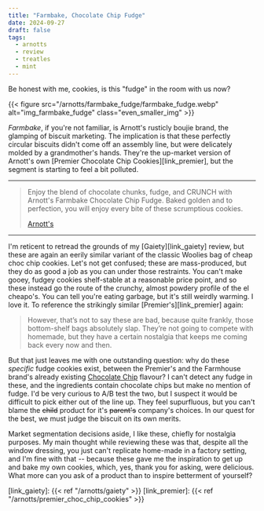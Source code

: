 ```yaml
---
title: "Farmbake, Chocolate Chip Fudge"
date: 2024-09-27
draft: false
tags:
  - arnotts
  - review
  - treatles
  - mint
---
```


Be honest with me, cookies, is this "fudge" in the room with us now?

<!--more-->

{{< figure src="/arnotts/farmbake_fudge/farmbake_fudge.webp" alt="img_farmbake_fudge" class="even_smaller_img" >}}

_Farmbake_, if you're not familiar, is Arnott's rusticly boujie brand, the glamping of biscuit marketing. The implication is that these perfectly circular biscuits didn't come off an assembly line, but were delicately molded by a grandmother's hands. They're the up-market version of Arnott's own [Premier Chocolate Chip Cookies][link_premier], but the segment is starting to feel a bit polluted.

---

> Enjoy the blend of chocolate chunks, fudge, and CRUNCH with Arnott's Farmbake Chocolate Chip Fudge. Baked golden and to perfection, you will enjoy every bite of these scrumptious cookies.
>
> [Arnott's][link_farmbake]

---

I'm reticent to retread the grounds of my [Gaiety][link_gaiety] review, but these are again an eerily similar variant of the classic Woolies bag of cheap choc chip cookies. Let's not get confused; these are mass-produced, but they do as good a job as you can under those restraints. You can't make gooey, fudgey cookies shelf-stable at a reasonable price point, and so these instead go the route of the crunchy, almost powdery profile of the el cheapo's. You can tell you're eating garbage, but it's still weirdly warming. I love it. To reference the strikingly similar [Premier's][link_premier] again:

> However, that’s not to say these are bad, because quite frankly, those bottom-shelf bags absolutely slap. They’re not going to compete with homemade, but they have a certain nostalgia that keeps me coming back every now and then.

But that just leaves me with one outstanding question: why do these _specific_ fudge cookies exist, between the Premier's and the Farmhouse brand's already existing [Chocolate Chip][link_farmbake] flavour? I can't detect any fudge in these, and the ingredients contain chocolate chips but make no mention of fudge. I'd be very curious to A/B test the two, but I suspect it would be difficult to pick either out of the line up. They feel supurfluous, but you can't blame the ~~child~~ product for it's ~~parent's~~ company's choices. In our quest for the best, we must judge the biscuit on its own merits.

Market segmentation decisions aside, I like these, chiefly for nostalgia purposes. My main thought while reviewing these was that, despite all the window dressing, you just can't replicate home-made in a factory setting, and I'm fine with that -- because these gave me the inspiration to get up and bake my own cookies, which, yes, thank you for asking, were delicious. What more can you ask of a product than to inspire betterment of yourself?

[link_farmbake]: https://www.arnotts.com/brands/farmbake
[link_gaiety]: {{< ref "/arnotts/gaiety" >}}
[link_premier]: {{< ref "/arnotts/premier_choc_chip_cookies" >}}
